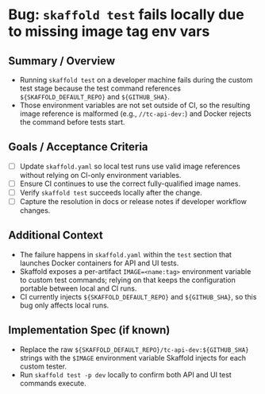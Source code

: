 # Bug: `skaffold test` fails locally due to missing image tag env vars

## Summary / Overview
- Running `skaffold test` on a developer machine fails during the custom test stage because the test command references `${SKAFFOLD_DEFAULT_REPO}` and `${GITHUB_SHA}`.
- Those environment variables are not set outside of CI, so the resulting image reference is malformed (e.g., `//tc-api-dev:`) and Docker rejects the command before tests start.

## Goals / Acceptance Criteria
- [ ] Update `skaffold.yaml` so local test runs use valid image references without relying on CI-only environment variables.
- [ ] Ensure CI continues to use the correct fully-qualified image names.
- [ ] Verify `skaffold test` succeeds locally after the change.
- [ ] Capture the resolution in docs or release notes if developer workflow changes.

## Additional Context
- The failure happens in `skaffold.yaml` within the `test` section that launches Docker containers for API and UI tests.
- Skaffold exposes a per-artifact `IMAGE=<name:tag>` environment variable to custom test commands; relying on that keeps the configuration portable between local and CI runs.
- CI currently injects `${SKAFFOLD_DEFAULT_REPO}` and `${GITHUB_SHA}`, so this bug only affects local runs.

## Implementation Spec (if known)
- Replace the raw `${SKAFFOLD_DEFAULT_REPO}/tc-api-dev:${GITHUB_SHA}` strings with the `$IMAGE` environment variable Skaffold injects for each custom tester.
- Run `skaffold test -p dev` locally to confirm both API and UI test commands execute.
